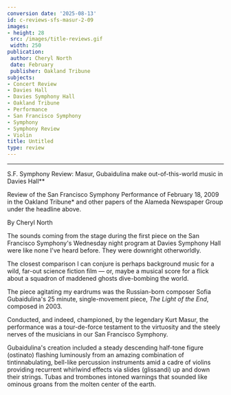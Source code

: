 ```yaml
---
conversion date: '2025-08-13'
id: c-reviews-sfs-masur-2-09
images:
- height: 28
 src: /images/title-reviews.gif
 width: 250
publication:
 author: Cheryl North
 date: February
 publisher: Oakland Tribune
subjects:
- Concert Review
- Davies Hall
- Davies Symphony Hall
- Oakland Tribune
- Performance
- San Francisco Symphony
- Symphony
- Symphony Review
- Violin
title: Untitled
type: review
---
```


***

S.F. Symphony Review: Masur, Gubaidulina make out-of-this-world music in Davies Hall**

Review of the San Francisco Symphony Performance of February 18, 2009 in the Oakland Tribune* and other papers of the Alameda Newspaper Group under the headline above.

By Cheryl North

The sounds coming from the stage during the first piece on the San Francisco Symphony's Wednesday night program at Davies Symphony Hall were like none I've heard before. They were downright otherworldly.

The closest comparison I can conjure is perhaps background music for a wild, far-out science fiction film — or, maybe a musical score for a flick about a squadron of maddened ghosts dive-bombing the world.

The piece agitating my eardrums was the Russian-born composer Sofia Gubaidulina's 25 minute, single-movement piece, *The Light of the End*, composed in 2003.

Conducted, and indeed, championed, by the legendary Kurt Masur, the performance was a tour-de-force testament to the virtuosity and the steely nerves of the musicians in our San Francisco Symphony.

Gubaidulina's creation included a steady descending half-tone figure (ostinato) flashing luminously from an amazing combination of tintinnabulating, bell-like percussion instruments amid a cadre of violins providing recurrent whirlwind effects via slides (glissandi) up and down their strings. Tubas and trombones intoned warnings that sounded like ominous groans from the molten center of the earth.
